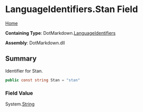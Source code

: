 <a name="_top"></a>

# LanguageIdentifiers\.Stan Field

[Home](../../../README.md#_top)

**Containing Type**: DotMarkdown\.[LanguageIdentifiers](../README.md#_top)

**Assembly**: DotMarkdown\.dll

## Summary

Identifier for Stan\.

```csharp
public const string Stan = "stan"
```

### Field Value

System\.[String](https://docs.microsoft.com/en-us/dotnet/api/system.string)


